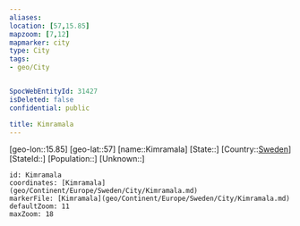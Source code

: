 ```yaml
---
aliases: 
location: [57,15.85]
mapzoom: [7,12] 
mapmarker: city 
type: City
tags:
- geo/City


SpocWebEntityId: 31427
isDeleted: false
confidential: public

title: Kimramala
---
```

[geo-lon::15.85]
[geo-lat::57]
[name::Kimramala]
[State::]
[Country::[Sweden](geo/Continent/Europe/Sweden.md)]
[StateId::]
[Population::]
[Unknown::]


```leaflet
id: Kimramala
coordinates: [Kimramala](geo/Continent/Europe/Sweden/City/Kimramala.md)
markerFile: [Kimramala](geo/Continent/Europe/Sweden/City/Kimramala.md)
defaultZoom: 11 
maxZoom: 18
```



